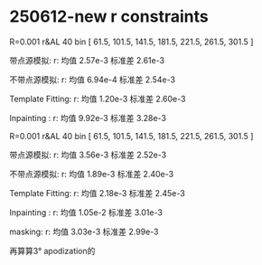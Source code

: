 # 250612-new r constraints

R=0.001 r\&AL 40 bin \[ 61.5, 101.5, 141.5, 181.5, 221.5, 261.5, 301.5 ]&#x20;

带点源模拟: r: 均值 2.57e-3 标准差 2.61e-3

不带点源模拟: r: 均值 6.94e-4 标准差 2.54e-3

Template Fitting:  r: 均值 1.20e-3 标准差 2.60e-3

Inpainting : r: 均值 9.92e-3 标准差 3.28e-3



R=0.001 r\&AL 40 bin \[ 61.5, 101.5, 141.5, 181.5, 221.5, 261.5, 301.5 ]&#x20;

带点源模拟: r: 均值 3.56e-3  标准差 2.52e-3

不带点源模拟: r: 均值 1.89e-3  标准差 2.40e-3

Template Fitting:  r: 均值 2.18e-3  标准差 2.45e-3

Inpainting : r: 均值  1.05e-2 标准差 3.01e-3

masking: r: 均值 3.03e-3 标准差 2.99e-3



再算算3° apodization的
